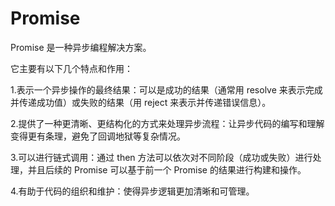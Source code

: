 # Promise

Promise 是一种异步编程解决方案。

它主要有以下几个特点和作用：

1.表示一个异步操作的最终结果：可以是成功的结果（通常用 resolve 来表示完成并传递成功值）或失败的结果（用 reject 来表示并传递错误信息）。

2.提供了一种更清晰、更结构化的方式来处理异步流程：让异步代码的编写和理解变得更有条理，避免了回调地狱等复杂情况。

3.可以进行链式调用：通过 then 方法可以依次对不同阶段（成功或失败）进行处理，并且后续的 Promise 可以基于前一个 Promise 的结果进行构建和操作。

4.有助于代码的组织和维护：使得异步逻辑更加清晰和可管理。
